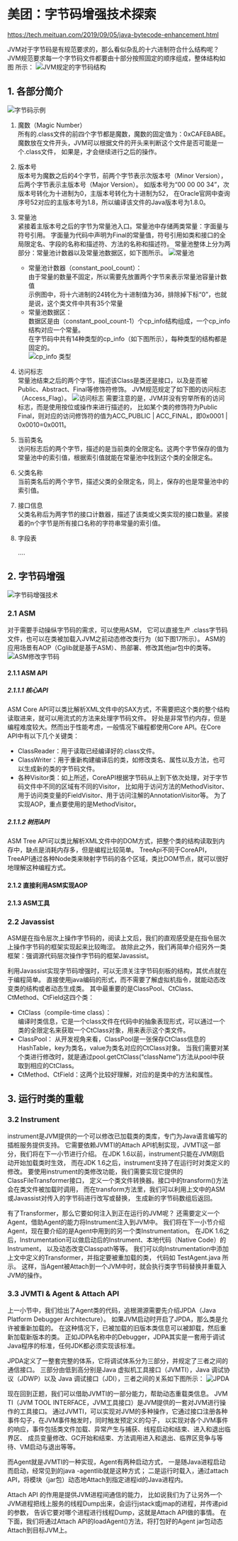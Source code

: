 # 美团：字节码增强技术探索  
  https://tech.meituan.com/2019/09/05/java-bytecode-enhancement.html

JVM对于字节码是有规范要求的，那么看似杂乱的十六进制符合什么结构呢？  
JVM规范要求每一个字节码文件都要由十部分按照固定的顺序组成，整体结构如图 所示：
![JVM规定的字节码结构](./pic/bytecode_structure.png)

## 1. 各部分简介

![字节码示例](./pic/class_bytecode_head_example.png)

1. 魔数（Magic Number）  
    所有的.class文件的前四个字节都是魔数，魔数的固定值为：0xCAFEBABE。
    魔数放在文件开头，JVM可以根据文件的开头来判断这个文件是否可能是一个.class文件，
    如果是，才会继续进行之后的操作。
2. 版本号  
    版本号为魔数之后的4个字节，前两个字节表示次版本号（Minor Version），后两个字节表示主版本号（Major Version）。
    如版本号为“00 00 00 34”，次版本号转化为十进制为0，主版本号转化为十进制为52，
    在Oracle官网中查询序号52对应的主版本号为1.8，所以编译该文件的Java版本号为1.8.0。
3. 常量池  
    紧接着主版本号之后的字节为常量池入口。常量池中存储两类常量：字面量与符号引用。
    字面量为代码中声明为Final的常量值，符号引用如类和接口的全局限定名、字段的名称和描述符、方法的名称和描述符。
    常量池整体上分为两部分：常量池计数器以及常量池数据区，如下图所示。
![常量池](./pic/constant_pool.png)
    - 常量池计数器（constant_pool_count）：  
        由于常量的数量不固定，所以需要先放置两个字节来表示常量池容量计数值  
        示例图中，将十六进制的24转化为十进制值为36，排除掉下标“0”，也就是说，这个类文件中共有35个常量
    - 常量池数据区：  
        数据区是由（constant_pool_count-1）个cp_info结构组成，一个cp_info结构对应一个常量。  
        在字节码中共有14种类型的cp_info（如下图所示），每种类型的结构都是固定的。  
        ![cp_info 类型](./pic/cp_info_types.png)
4. 访问标志  
   常量池结束之后的两个字节，描述该Class是类还是接口，以及是否被Public、Abstract、Final等修饰符修饰。
   JVM规范规定了如下图的访问标志（Access_Flag）。
   ![访问标志](./pic/access_flag_types.png)
   需要注意的是，JVM并没有穷举所有的访问标志，而是使用按位或操作来进行描述的，
   比如某个类的修饰符为Public Final，则对应的访问修饰符的值为ACC_PUBLIC | ACC_FINAL，即0x0001 | 0x0010=0x0011。
5. 当前类名  
访问标志后的两个字节，描述的是当前类的全限定名。这两个字节保存的值为常量池中的索引值，根据索引值就能在常量池中找到这个类的全限定名。

6. 父类名称  
当前类名后的两个字节，描述父类的全限定名，同上，保存的也是常量池中的索引值。

7. 接口信息  
父类名称后为两字节的接口计数器，描述了该类或父类实现的接口数量。紧接着的n个字节是所有接口名称的字符串常量的索引值。

8. 字段表  
   
   ....
   
   

## 2. 字节码增强
![字节码增强技术](./pic/byte_code_enhance_tech.png)

### 2.1 ASM
对于需要手动操纵字节码的需求，可以使用ASM，
它可以直接生产 .class字节码文件，也可以在类被加载入JVM之前动态修改类行为（如下图17所示）。
ASM的应用场景有AOP（Cglib就是基于ASM）、热部署、修改其他jar包中的类等。
![ASM修改字节码](./pic/ASM_flow.png)

#### 2.1.1 ASM API
##### 2.1.1.1 核心API
ASM Core API可以类比解析XML文件中的SAX方式，不需要把这个类的整个结构读取进来，就可以用流式的方法来处理字节码文件。
好处是非常节约内存，但是编程难度较大。然而出于性能考虑，一般情况下编程都使用Core API。在Core API中有以下几个关键类：

- ClassReader：用于读取已经编译好的.class文件。
- ClassWriter：用于重新构建编译后的类，如修改类名、属性以及方法，也可以生成新的类的字节码文件。
- 各种Visitor类：如上所述，CoreAPI根据字节码从上到下依次处理，对于字节码文件中不同的区域有不同的Visitor，
  比如用于访问方法的MethodVisitor、用于访问类变量的FieldVisitor、用于访问注解的AnnotationVisitor等。
  为了实现AOP，重点要使用的是MethodVisitor。

##### 2.1.1.2 树形API
ASM Tree API可以类比解析XML文件中的DOM方式，把整个类的结构读取到内存中，缺点是消耗内存多，但是编程比较简单。
TreeApi不同于CoreAPI，TreeAPI通过各种Node类来映射字节码的各个区域，类比DOM节点，就可以很好地理解这种编程方式。

#### 2.1.2 直接利用ASM实现AOP

#### 2.1.3 ASM工具

### 2.2 Javassist
ASM是在指令层次上操作字节码的，阅读上文后，我们的直观感受是在指令层次上操作字节码的框架实现起来比较晦涩。
故除此之外，我们再简单介绍另外一类框架：强调源代码层次操作字节码的框架Javassist。

利用Javassist实现字节码增强时，可以无须关注字节码刻板的结构，其优点就在于编程简单。
直接使用java编码的形式，而不需要了解虚拟机指令，就能动态改变类的结构或者动态生成类。
其中最重要的是ClassPool、CtClass、CtMethod、CtField这四个类：

- CtClass（compile-time class）：  
    编译时类信息，它是一个class文件在代码中的抽象表现形式，可以通过一个类的全限定名来获取一个CtClass对象，用来表示这个类文件。
- ClassPool：
    从开发视角来看，ClassPool是一张保存CtClass信息的HashTable，key为类名，value为类名对应的CtClass对象。
    当我们需要对某个类进行修改时，就是通过pool.getCtClass(“className”)方法从pool中获取到相应的CtClass。
- CtMethod、CtField：这两个比较好理解，对应的是类中的方法和属性。

## 3. 运行时类的重载
### 3.2 Instrument
  instrument是JVM提供的一个可以修改已加载类的类库，专门为Java语言编写的插桩服务提供支持。
  它需要依赖JVMTI的Attach API机制实现，JVMTI这一部分，我们将在下一小节进行介绍。
  在JDK 1.6以前，instrument只能在JVM刚启动开始加载类时生效，
  而在JDK 1.6之后，instrument支持了在运行时对类定义的修改。
  要使用instrument的类修改功能，我们需要实现它提供的ClassFileTransformer接口，
  定义一个类文件转换器。接口中的transform()方法会在类文件被加载时调用，
  而在transform方法里，我们可以利用上文中的ASM或Javassist对传入的字节码进行改写或替换，
  生成新的字节码数组后返回。

有了Transformer，那么它要如何注入到正在运行的JVM呢？
还需要定义一个Agent，借助Agent的能力将Instrument注入到JVM中。
我们将在下一小节介绍Agent，现在要介绍的是Agent中用到的另一个类Instrumentation。
在JDK 1.6之后，Instrumentation可以做启动后的Instrument、本地代码（Native Code）的Instrument，
以及动态改变Classpath等等。
我们可以向Instrumentation中添加上文中定义的Transformer，并指定要被重加载的类，
代码如 TestAgent.java  所示。
这样，当Agent被Attach到一个JVM中时，就会执行类字节码替换并重载入JVM的操作。

### 3.3 JVMTI & Agent & Attach API
上一小节中，我们给出了Agent类的代码，追根溯源需要先介绍JPDA（Java Platform Debugger Architecture）。
如果JVM启动时开启了JPDA，那么类是允许被重新加载的。
在这种情况下，已被加载的旧版本类信息可以被卸载，然后重新加载新版本的类。
正如JDPA名称中的Debugger，JDPA其实是一套用于调试Java程序的标准，任何JDK都必须实现该标准。

JPDA定义了一整套完整的体系，它将调试体系分为三部分，并规定了三者之间的通信接口。
三部分由低到高分别是Java 虚拟机工具接口（JVMTI），Java 调试协议（JDWP）以及 Java 调试接口（JDI），三者之间的关系如下图所示：
![JPDA](./pic/JPDA.png)

现在回到正题，我们可以借助JVMTI的一部分能力，帮助动态重载类信息。
JVM TI（JVM TOOL INTERFACE，JVM工具接口）是JVM提供的一套对JVM进行操作的工具接口。
通过JVMTI，可以实现对JVM的多种操作，它通过接口注册各种事件勾子，在JVM事件触发时，同时触发预定义的勾子，
以实现对各个JVM事件的响应，事件包括类文件加载、异常产生与捕获、线程启动和结束、进入和退出临界区、
成员变量修改、GC开始和结束、方法调用进入和退出、临界区竞争与等待、VM启动与退出等等。

而Agent就是JVMTI的一种实现，Agent有两种启动方式，
一是随Java进程启动而启动，经常见到的java -agentlib就是这种方式；
二是运行时载入，通过attach API，将模块（jar包）动态地Attach到指定进程id的Java进程内。

Attach API 的作用是提供JVM进程间通信的能力，
比如说我们为了让另外一个JVM进程把线上服务的线程Dump出来，会运行jstack或jmap的进程，并传递pid的参数，
告诉它要对哪个进程进行线程Dump，这就是Attach API做的事情。
在下面，我们将通过Attach API的loadAgent()方法，将打包好的Agent jar包动态Attach到目标JVM上。



